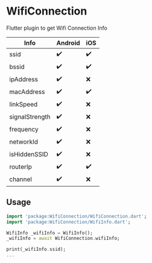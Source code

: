 
# WifiConnection

Flutter plugin to get Wifi Connection Info

Info | Android | iOS
-|-|-
ssid|:heavy_check_mark:|:heavy_check_mark:
bssid|:heavy_check_mark:|:heavy_check_mark:
ipAddress|:heavy_check_mark:|:x:
macAddress|:heavy_check_mark:|:heavy_check_mark:
linkSpeed|:heavy_check_mark:|:x:
signalStrength|:heavy_check_mark:|:x:
frequency|:heavy_check_mark:|:x:
networkId|:heavy_check_mark:|:x:
isHiddenSSID|:heavy_check_mark:|:x:
routerIp|:heavy_check_mark:|:heavy_check_mark:
channel|:heavy_check_mark:|:x:

## Usage
```dart
import 'package:WifiConnection/WifiConnection.dart';  
import 'package:WifiConnection/WifiInfo.dart';

WifiInfo _wifiInfo = WifiInfo();
_wifiInfo = await WifiConnection.wifiInfo;

print(_wifiInfo.ssid);
...
```

